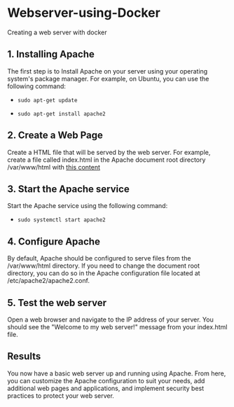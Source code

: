 # Webserver-using-Docker

Creating a web server with docker

## 1. Installing Apache

The first step is to Install Apache on your server using your operating system's package manager. For example, on Ubuntu, you can use the following command:

- `sudo apt-get update`

- `sudo apt-get install apache2`

## 2. Create a Web Page

Create a HTML file that will be served by the web server. For example, create a file called index.html in the Apache document root directory /var/www/html with [this content](https://github.com/Aphellirus/Apache_basic_server/blob/main/index.html) 

## 3. Start the Apache service

Start the Apache service using the following command:
- `sudo systemctl start apache2`

## 4. Configure Apache

By default, Apache should be configured to serve files from the /var/www/html directory. If you need to change the document root directory, you can do so in the Apache configuration file located at /etc/apache2/apache2.conf.

## 5. Test the web server

Open a web browser and navigate to the IP address of your server. You should see the "Welcome to my web server!" message from your index.html file.

## Results

You now have a basic web server up and running using Apache. From here, you can customize the Apache configuration to suit your needs, add additional web pages and applications, and implement security best practices to protect your web server.

